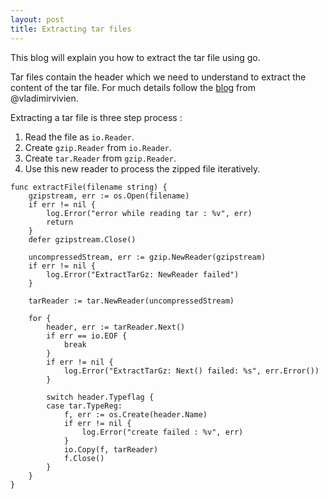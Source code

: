 ```yaml
---
layout: post
title: Extracting tar files
---
```


This blog will explain you how to extract the tar file using go.

Tar files contain the header which we need to understand to extract the content of the tar file.
For much details follow the [blog](https://medium.com/learning-the-go-programming-language/working-with-compressed-tar-files-in-go-e6fe9ce4f51d) from @vladimirvivien.

Extracting a tar file is three step process :
1. Read the file as `io.Reader`.
2. Create `gzip.Reader` from `io.Reader`.
3. Create `tar.Reader` from `gzip.Reader`.
4. Use this new reader to process the zipped file iteratively.


``` golang
func extractFile(filename string) {
	gzipstream, err := os.Open(filename)
	if err != nil {
		log.Error("error while reading tar : %v", err)
		return
	}
	defer gzipstream.Close()

	uncompressedStream, err := gzip.NewReader(gzipstream)
	if err != nil {
		log.Error("ExtractTarGz: NewReader failed")
	}

	tarReader := tar.NewReader(uncompressedStream)

	for {
		header, err := tarReader.Next()
		if err == io.EOF {
			break
		}
		if err != nil {
			log.Error("ExtractTarGz: Next() failed: %s", err.Error())
		}

		switch header.Typeflag {
		case tar.TypeReg:
			f, err := os.Create(header.Name)
			if err != nil {
				log.Error("create failed : %v", err)
			}
			io.Copy(f, tarReader)
			f.Close()
		}
	}
}
```